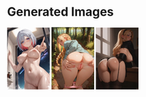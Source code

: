 # Generated Images



<img src="2025_10_04_01_thumb.webp" width="100"/> <img src="2025_10_04_02_thumb.webp" width="100"/> <img src="2025_10_04_03_thumb.webp" width="100"/>